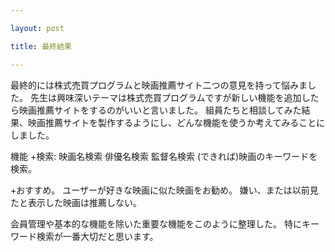 ```yaml
---

layout: post

title: 最終結果

---
```


最終的には株式売買プログラムと映画推薦サイト二つの意見を持って悩みました。
先生は興味深いテーマは株式売買プログラムですが新しい機能を追加したら映画推薦サイトをするのがいいと言いました。
組員たちと相談してみた結果、映画推薦サイトを製作するようにし、どんな機能を使うか考えてみることにしました。

機能
+検索:
  映画名検索
  俳優名検索
  監督名検索
  (できれば)映画のキーワードを検索。

+おすすめ。
  ユーザーが好きな映画に似た映画をお勧め。
  嫌い、または以前見たと表示した映画は推薦しない。

会員管理や基本的な機能を除いた重要な機能をこのように整理した。
特にキーワード検索が一番大切だと思います。

